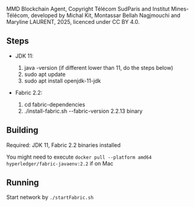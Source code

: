 MMD Blockchain Agent, Copyright Télécom SudParis and Institut Mines-Télécom, developed by Michal Kit, Montassar Bellah Nagjmouchi and Maryline LAURENT, 2025, licenced under CC BY 4.0. 

## Steps
- JDK 11:
    1. java -version (if different lower than 11, do the steps below)
    2. sudo apt update
    3. sudo apt install openjdk-11-jdk

- Fabric 2.2:
    1. cd fabric-dependencies
    2. ./install-fabric.sh --fabric-version 2.2.13 binary

## Building
Required: JDK 11, Fabric 2.2 binaries installed

You might need to execute `docker pull --platform amd64 hyperledger/fabric-javaenv:2.2` if on Mac

## Running

Start network by `./startFabric.sh`
